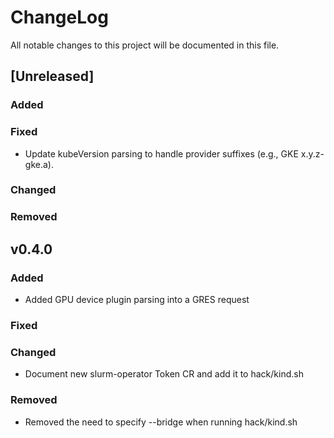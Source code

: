 # ChangeLog

All notable changes to this project will be documented in this file.

## [Unreleased]

### Added

### Fixed

- Update kubeVersion parsing to handle provider suffixes (e.g., GKE
  x.y.z-gke.a).

### Changed

### Removed

## v0.4.0

### Added

- Added GPU device plugin parsing into a GRES request

### Fixed

### Changed

- Document new slurm-operator Token CR and add it to hack/kind.sh

### Removed

- Removed the need to specify --bridge when running hack/kind.sh
